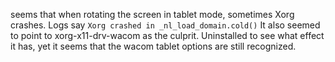 seems that when rotating the screen in tablet mode, sometimes Xorg crashes. Logs say ```Xorg crashed in _nl_load_domain.cold()``` It also seemed to point to xorg-x11-drv-wacom as the culprit. Uninstalled to see what effect it has, yet it seems that the wacom tablet options are still recognized.
